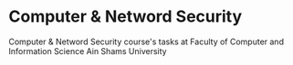 # Computer & Netword Security
Computer & Netword Security course's tasks at Faculty of Computer and Information Science Ain Shams University
